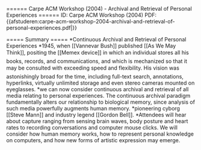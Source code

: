 ====== Carpe ACM Workshop (2004) - Archival and Retrieval of Personal Experiences ======
ID: Carpe ACM Workshop (2004)
PDF: {{afstuderen:carpe-acm-workshop-2004-archival-and-retrieval-of-personal-experiences.pdf|}}

===== Summary =====
*Continuous Archival and Retrieval of Personal Experiences
*1945, when [[Vannevar Bush]] published [[As We May Think]], positing the [[Memex device]] in which an individual stores all his books, records, and communications, and which is mechanized so that it may be consulted with exceeding speed and flexibility. His vision was astonishingly broad for the time, including full-text search, annotations, hyperlinks, virtually unlimited storage and even stereo cameras mounted on eyeglasses.
*we can now consider continuous archival and retrieval of all media relating to personal experiences. The continuous archival paradigm fundamentally alters our relationship to biological memory, since analysis of such media powerfully augments human memory. 
*pioneering cyborg [[Steve Mann]] and industry legend [[Gordon Bell]].
*Attendees will hear about capture ranging from sensing brain waves, body posture and heart rates to recording conversations and computer mouse clicks. We will consider how human memory works, how to represent personal knowledge on computers, and how new forms of artistic expression may emerge.

